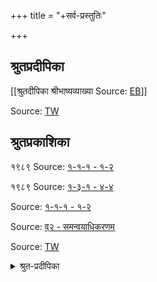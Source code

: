 +++
title = "+सर्व-प्रस्तुतिः"

+++

## श्रुतप्रदीपिका
[[श्रुतदीपिका श्रीभाष्यव्याख्या	Source: [EB](https://www.ebharatisampat.in/read_chapter?bookid=MjUxMTUwODUxMDI3NDA0)]]

Source: [TW](https://archive.org/details/ShrutaPradipika)



## श्रुतप्रकाशिका
१९८९ Source: [१-१-१ - १-२](https://archive.org/details/WUoh_brahmasutra-sri-bhashya-of-shri-bhagavad-ramanujacharya-with-sruta-prakasika-com/page/n7/mode/2up)



१९८९ Source: [१-३-१ - ४-४](https://archive.org/details/uiiR_brahmasutra-sri-bhashya-of-shri-bhagavad-ramanujacharya-with-sruta-prakasika-com/page/n23/mode/2up)

Source: [१-१-१ - १-२](https://archive.org/details/in.ernet.dli.2015.383338/page/n5/mode/2up)


Source: [व्२ - समन्वयाधिकरणम्](https://archive.org/details/in.ernet.dli.2015.383364/page/n5/mode/2up)


Source: [TW](https://archive.org/details/nYWi_sri-bhashyam-of-ramanujacharya-vedanta-sutra-with-shruta-prakashika-tattva-comme/page/n19/mode/2up)



<details><summary>श्रुत-प्रदीपिका</summary>

** ॥श्रीः॥ **

** श्रीमते रामानुजाय नमः । **

**श्रीसुदर्शनभट्टारकविरचिता श्रीभाष्यव्याख्या **

** श्रुतप्रदीपिका । **

** ------------------**

</details>

